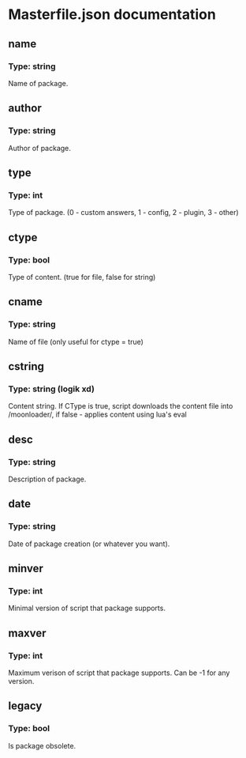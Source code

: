 # Masterfile.json documentation
## name
### Type: string
Name of package.
## author
### Type: string
Author of package.
## type
### Type: int
Type of package. (0 - custom answers, 1 - config, 2 - plugin, 3 - other)
## ctype
### Type: bool
Type of content. (true for file, false for string)
## cname
### Type: string
Name of file (only useful for ctype = true)
## cstring
### Type: string (logik xd)
Content string. If CType is true, script downloads the content file into /moonloader/, if false - applies content using lua's eval
## desc
### Type: string
Description of package.
## date
### Type: string
Date of package creation (or whatever you want).
## minver
### Type: int
Minimal version of script that package supports.
## maxver
### Type: int
Maximum verison of script that package supports. Can be -1 for any version.
## legacy
### Type: bool
Is package obsolete.
